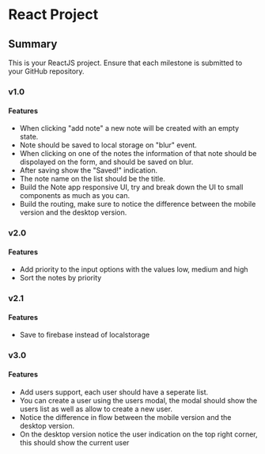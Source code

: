 # React Project

## Summary

This is your ReactJS project. Ensure that each milestone is submitted to your GitHub repository.

### v1.0

#### Features

- When clicking "add note" a new note will be created with an empty state.
- Note should be saved to local storage on "blur" event.
- When clicking on one of the notes the information of that note should be dispolayed on the form, and should be saved on blur.
- After saving show the "Saved!" indication.
- The note name on the list should be the title.
- Build the Note app responsive UI, try and break down the UI to small components as much as you can.
- Build the routing, make sure to notice the difference between the mobile version and the desktop version.

### v2.0

#### Features

- Add priority to the input options with the values low, medium and high
- Sort the notes by priority

### v2.1

#### Features

- Save to firebase instead of localstorage

### v3.0

#### Features

- Add users support, each user should have a seperate list.
- You can create a user using the users modal, the modal should show the users list as well as allow to create a new user.
- Notice the difference in flow between the mobile version and the desktop version.
- On the desktop version notice the user indication on the top right corner, this should show the current user

